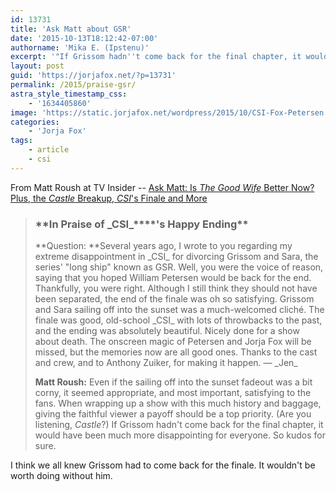 ```yaml
---
id: 13731
title: 'Ask Matt about GSR'
date: '2015-10-13T18:12:42-07:00'
authorname: 'Mika E. (Ipstenu)'
excerpt: '"If Grissom hadn''t come back for the final chapter, it would have been much more disappointing for everyone."'
layout: post
guid: 'https://jorjafox.net/?p=13731'
permalink: /2015/praise-gsr/
astra_style_timestamp_css:
    - '1634405860'
image: 'https://static.jorjafox.net/wordpress/2015/10/CSI-Fox-Petersen.jpg'
categories:
    - 'Jorja Fox'
tags:
    - article
    - csi
---
```


From Matt Roush at TV Insider -- <a href="http://www.tvinsider.com/article/44180/ask-matt-is-the-good-wife-better-now-plus-the-castle-breakup-csi-finale/">Ask Matt: Is _The Good Wife_ Better Now? Plus, the _Castle_ Breakup, _CSI_'s Finale and More</a>
<blockquote>
<h3>**In Praise of _CSI_****'s Happy Ending**</h3>
**Question: **Several years ago, I wrote to you regarding my extreme disappointment in _CSI_ for divorcing Grissom and Sara, the series' "long ship" known as GSR. Well, you were the voice of reason, saying that you hoped William Petersen would be back for the end. Thankfully, you were right. Although I still think they should not have been separated, the end of the finale was oh so satisfying. Grissom and Sara sailing off into the sunset was a much-welcomed cliché. The finale was good, old-school _CSI_ with lots of throwbacks to the past, and the ending was absolutely beautiful. Nicely done for a show about death. The onscreen magic of Petersen and Jorja Fox will be missed, but the memories now are all good ones. Thanks to the cast and crew, and to Anthony Zuiker, for making it happen. — _Jen_

**Matt Roush:** Even if the sailing off into the sunset fadeout was a bit corny, it seemed appropriate, and most important, satisfying to the fans. When wrapping up a show with this much history and baggage, giving the faithful viewer a payoff should be a top priority. (Are you listening, _Castle_?) If Grissom hadn't come back for the final chapter, it would have been much more disappointing for everyone. So kudos for sure.</blockquote>
I think we all knew Grissom had to come back for the finale. It wouldn't be worth doing without him.
